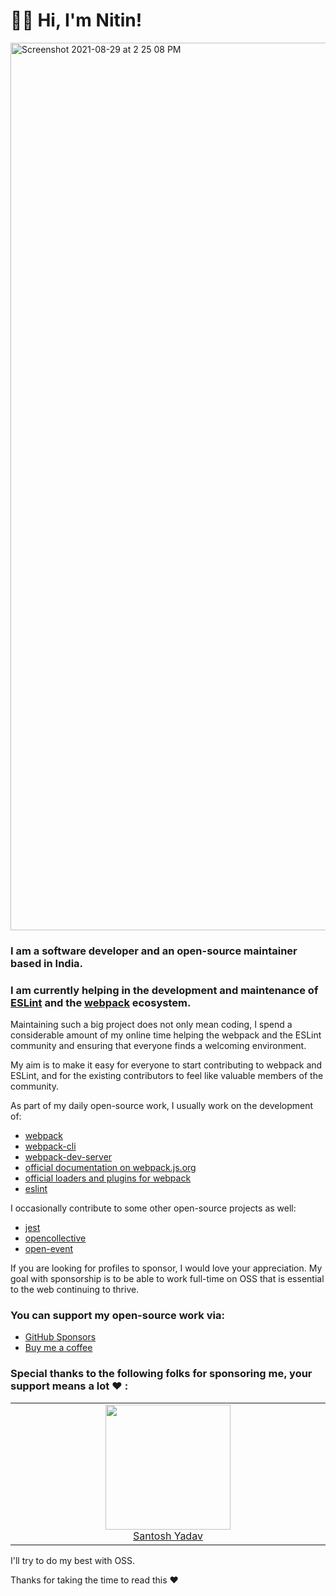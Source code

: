 # 👋🏻  Hi, I'm Nitin!


<img width="1420" alt="Screenshot 2021-08-29 at 2 25 08 PM" src="https://user-images.githubusercontent.com/46647141/131244743-9e8bec3c-1bb8-433c-a879-bff635ba8eb8.png">


### __I am a software developer and an open-source maintainer based in India.__ 

 ### __I am currently helping in the development and maintenance of [__ESLint__](https://github.com/eslint/eslint) and the [__webpack__](https://github.com/webpack/webpack) ecosystem.__

Maintaining such a big project does not only mean coding, I spend a considerable amount of my online time helping the webpack and the ESLint community and ensuring that everyone finds a welcoming environment.

My aim is to make it easy for everyone to start contributing to webpack and ESLint, and for the existing contributors to feel like valuable members of the community.

As part of my daily open-source work, I usually work on the development of: 

- [webpack](https://github.com/webpack/webpack) 
- [webpack-cli](https://github.com/webpack/webpack-cli) 
- [webpack-dev-server](https://github.com/webpack/webpack-dev-server)
- [official documentation on webpack.js.org](https://github.com/webpack/webpack.js.org)
- [official loaders and plugins for webpack](https://github.com/webpack-contrib)
- [eslint](https://github.com/eslint/eslint)


I occasionally contribute to some other open-source projects as well:

- [jest](https://github.com/facebook/jest)
- [opencollective](https://github.com/opencollective/opencollective)
- [open-event](https://github.com/fossasia/open-event-frontend)


If you are looking for profiles to sponsor, I would love your appreciation. My goal with sponsorship is to be able to work full-time on OSS that is essential to the web continuing to thrive.

### You can support my open-source work via:

- [GitHub Sponsors](https://github.com/sponsors/snitin315)
- [Buy me a coffee](https://www.buymeacoffee.com/snitin315)

### Special thanks to the following folks for sponsoring me, your support means a lot ♥️ :

<table>
<tbody>
 <tr>
  <td align="center" valign="top" width="20%">
   <a href="https://github.com/santoshyadavdev">
    <img src="https://github.com/santoshyadavdev.png?s=100" width="200" height="200"><br />
    Santosh Yadav
   </a>
  </td>
 </tr>
</tbody>
</table>

I'll try to do my best with OSS.

Thanks for taking the time to read this :hearts:

<!--

![Metrics](https://metrics.lecoq.io/snitin315?template=classic&repositories.affiliations=&base.repositories=0&base.metadata=0&isocalendar=1&achievements=1&notable=1&isocalendar.duration=half-year&achievements.threshold=C&achievements.secrets=true&achievements.display=detailed&achievements.limit=0&notable.repositories=false&config.timezone=Asia%2FCalcutta)

**snitin315/snitin315** is a ✨ _special_ ✨ repository because its `README.md` (this file) appears on your GitHub profile.

Here are some ideas to get you started:

- 🔭 I’m currently working on ...
- 🌱 I’m currently learning ...
- 👯 I’m looking to collaborate on ...
- 🤔 I’m looking for help with ...
- 💬 Ask me about ...
- 📫 How to reach me: ...
- 😄 Pronouns: ...
- ⚡ Fun fact: ...
-->
